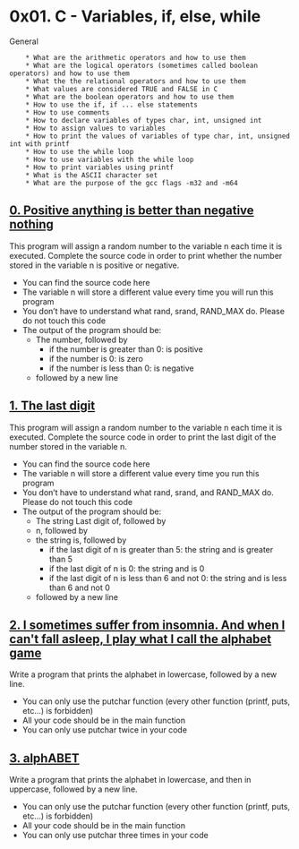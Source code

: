 # 0x01. C - Variables, if, else, while
General

        * What are the arithmetic operators and how to use them
        * What are the logical operators (sometimes called boolean operators) and how to use them
        * What the the relational operators and how to use them
        * What values are considered TRUE and FALSE in C
        * What are the boolean operators and how to use them
        * How to use the if, if ... else statements
        * How to use comments
        * How to declare variables of types char, int, unsigned int
        * How to assign values to variables
        * How to print the values of variables of type char, int, unsigned int with printf
        * How to use the while loop
        * How to use variables with the while loop
        * How to print variables using printf
        * What is the ASCII character set
        * What are the purpose of the gcc flags -m32 and -m64

## [0. Positive anything is better than negative nothing](0-positive_or_negative.c "signe")
This program will assign a random number to the variable n each time it is executed. Complete the source code in order to print whether the number stored in the variable n is positive or negative.

* You can find the source code here
* The variable n will store a different value every time you will run this program
* You don’t have to understand what rand, srand, RAND_MAX do. Please do not touch this code
* The output of the program should be:
	* The number, followed by
		* if the number is greater than 0: is positive
		* if the number is 0: is zero
		* if the number is less than 0: is negative
	* followed by a new line

## [1. The last digit](1-last_digit.c "last")
This program will assign a random number to the variable n each time it is executed. Complete the source code in order to print the last digit of the number stored in the variable n.

* You can find the source code here
* The variable n will store a different value every time you run this program
* You don’t have to understand what rand, srand, and RAND_MAX do. Please do not touch this code
* The output of the program should be:
	* The string Last digit of, followed by
	* n, followed by
	* the string is, followed by
		* if the last digit of n is greater than 5: the string and is greater than 5
		* if the last digit of n is 0: the string and is 0
		* if the last digit of n is less than 6 and not 0: the string and is less than 6 and not 0
	* followed by a new line

## [2. I sometimes suffer from insomnia. And when I can't fall asleep, I play what I call the alphabet game](2-print_alphabet.c "alphabet")
Write a program that prints the alphabet in lowercase, followed by a new line.

* You can only use the putchar function (every other function (printf, puts, etc…) is forbidden)
* All your code should be in the main function
* You can only use putchar twice in your code

## [3. alphABET](3-print_alphabets.c "alphabet")
Write a program that prints the alphabet in lowercase, and then in uppercase, followed by a new line.

* You can only use the putchar function (every other function (printf, puts, etc…) is forbidden)
* All your code should be in the main function
* You can only use putchar three times in your code
